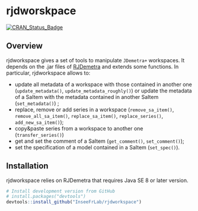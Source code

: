 
<!-- README.md is generated from README.Rmd. Please edit that file -->

# rjdworskpace

[![CRAN\_Status\_Badge](http://www.r-pkg.org/badges/version/rjdworkspace)](https://cran.r-project.org/package=rjdworkspace)

## Overview

rjdworkspace gives a set of tools to manipulate `JDemetra+` workspaces.
It depends on the .jar files of
[RJDemetra](https://github.com/nbbrd/rjdemetra) and extends some
functions. In particular, rjdworkspace allows to:

  - update all metadata of a workspace with those contained in another
    one (`update_metadata()`, `update_metadata_roughly()`) or update the
    metadata of a SaItem with the metadata contained in another SaItem
    (`set_metadata()`) ;  
  - replace, remove or add series in a workspace (`remove_sa_item()`,
    `remove_all_sa_item()`, `replace_sa_item()`, `replace_series()`,
    `add_new_sa_item()`);  
  - copy\&paste series from a workspace to another one
    (`transfer_series()`)
  - get and set the comment of a SaItem (`get_comment()`,
    `set_comment()`);
  - set the specification of a model contained in a SaItem
    (`set_spec()`).

## Installation

rjdworkspace relies on RJDemetra that requires Java SE 8 or later
version.

``` r
# Install development version from GitHub
# install.packages("devtools")
devtools::install_github("InseeFrLab/rjdworkspace")
```
